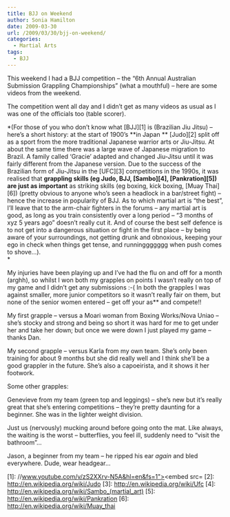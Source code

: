 ```yaml
---
title: BJJ on Weekend
author: Sonia Hamilton
date: 2009-03-30
url: /2009/03/30/bjj-on-weekend/
categories:
  - Martial Arts
tags:
  - BJJ
---
```

This weekend I had a BJJ competition &#8211; the &#8220;6th Annual Australian Submission Grappling Championships&#8221; (what a mouthful) &#8211; here are some videos from the weekend.

<!--more-->

The competition went all day and I didn&#8217;t get as many videos as usual as I was one of the officials too (table scorer).

*(For those of you who don&#8217;t know what [BJJ][1] is (Brazilian Jiu Jitsu) &#8211; here&#8217;s a short history: at the start of 1900&#8217;s **in Japan ** [Judo][2] split off as a sport from the more traditional Japanese warrior arts or Jiu-Jitsu. At about the same time there was a large wave of Japanese migration to Brazil. A family called &#8216;Gracie&#8217; adapted and changed Jiu-Jitsu until it was fairly different from the Japanese version. Due to the success of the Brazilian form of Jiu-Jitsu in the [UFC][3] competitions in the 1990s, it was realised that **grappling skills (eg Judo, BJJ, [Sambo][4], [Pankration][5]) are just as important** as striking skills (eg boxing, kick boxing, [Muay Thai][6]) (pretty obvious to anyone who&#8217;s seen a headlock in a bar/street fight) &#8211; hence the increase in popularity of BJJ. As to which martial art is &#8220;the best&#8221;, I&#8217;ll leave that to the arm-chair fighters in the forums &#8211; any martial art is good, as long as you train consistently over a long period &#8211; &#8220;3 months of xyz 5 years ago&#8221; doesn&#8217;t really cut it. And of course the best self defence is to not get into a dangerous situation or fight in the first place &#8211; by being aware of your surroundings, not getting drunk and obnoxious, keeping your ego in check when things get tense, and runninggggggg when push comes to shove&#8230;).  
*

My injuries have been playing up and I&#8217;ve had the flu on and off for a month (arghh), so whilst I won both my grapples on points I wasn&#8217;t really on top of my game and I didn&#8217;t get any submissions :-( In both the grapples I was against smaller, more junior competitors so it wasn&#8217;t really fair on them, but none of the senior women entered &#8211; get off your as** and compete!!

My first grapple &#8211; versus a Moari woman from Boxing Works/Nova Uniao &#8211; she&#8217;s stocky and strong and being so short it was hard for me to get under her and take her down; but once we were down I just played my game &#8211; thanks Dan.

<!-- youtube?? -->

My second grapple &#8211; versus Karla from my own team. She&#8217;s only been training for about 9 months but she did really well and I think she&#8217;ll be a good grappler in the future. She&#8217;s also a capoeirista, and it shows it her footwork.

<!-- youtube?? -->

Some other grapples:

Genevieve from my team (green top and leggings) &#8211; she&#8217;s new but it&#8217;s really great that she&#8217;s entering competitions &#8211; they&#8217;re pretty daunting for a beginner. She was in the lighter weight division.

<!-- youtube?? -->

Just us (nervously) mucking around before going onto the mat. Like always, the waiting is the worst &#8211; butterflies, you feel ill, suddenly need to &#8220;visit the bathroom&#8221;&#8230;

<!-- youtube?? -->

Jason, a beginner from my team &#8211; he ripped his ear *again* and bled everywhere. Dude, wear headgear&#8230;

<!-- youtube?? -->

 [1]: //www.youtube.com/v/zS2XXrv-N5A&hl=en&fs=1"></param><param name="allowFullScreen" value="true"></param><param name="allowscriptaccess" value="always"></param><embed src=
 [2]: http://en.wikipedia.org/wiki/Judo
 [3]: http://en.wikipedia.org/wiki/Ufc
 [4]: http://en.wikipedia.org/wiki/Sambo_(martial_art)
 [5]: http://en.wikipedia.org/wiki/Pankration
 [6]: http://en.wikipedia.org/wiki/Muay_thai
